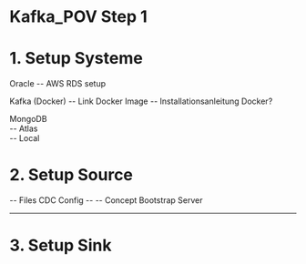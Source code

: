# Kafka_POV Step 1

# 1. Setup Systeme

Oracle
-- AWS RDS setup


Kafka (Docker) 
-- Link Docker Image
-- Installationsanleitung Docker?

MongoDB <br/> 
-- Atlas <br/> 
-- Local 


# 2. Setup Source

-- Files CDC Config
-- -- Concept Bootstrap Server
-- -- 

# 3. Setup Sink

